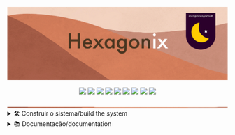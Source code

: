 <!-- Vamos adicionar o logotipo do sistema -->

<p align="center">
<img src="https://github.com/hexagonix/Doc/blob/main/Img/banner.png">
</p>

<div align="center">

![](https://img.shields.io/github/license/hexagonix/build.svg)
![](https://img.shields.io/github/stars/hexagonix/build.svg)
![](https://img.shields.io/github/issues/hexagonix/build.svg)
![](https://img.shields.io/github/issues-closed/hexagonix/build.svg)
![](https://img.shields.io/github/issues-pr/hexagonix/build.svg)
![](https://img.shields.io/github/issues-pr-closed/hexagonix/build.svg)
![](https://img.shields.io/github/downloads/hexagonix/build/total.svg)
![](https://img.shields.io/github/release/hexagonix/build.svg)
[![](https://img.shields.io/twitter/follow/hexagonixOS.svg?style=social&label=Follow%20%40HexagonixOS)](https://twitter.com/hexagonixOS)

</div>

<!-- Vai funcionar como <hr> -->

<img src="https://github.com/hexagonix/Doc/blob/main/Img/hr.png" width="100%" height="2px" />

<details title="Construir o sistema/build the system" align='left'>
<br>
<summary align='left'>🛠 Construir o sistema/build the system</summary>

* :brazil: [Português (Brasil)](README.pt.md)
* :uk: [English](README.en.md)

</details>

<details title="Documentação/documentation" align='left'>
<br>
<summary align='left'>📚 Documentação/documentation</summary>

* :brazil: [Português (Brasil)](https://github.com/hexagonix/Doc)
* :uk: [English](https://github.com/hexagonix/Doc)

</details>

<!-- Versão do arquivo: 1.0 

Copyright © 2015-2022 Felipe Miguel Nery Lunkes

-->
